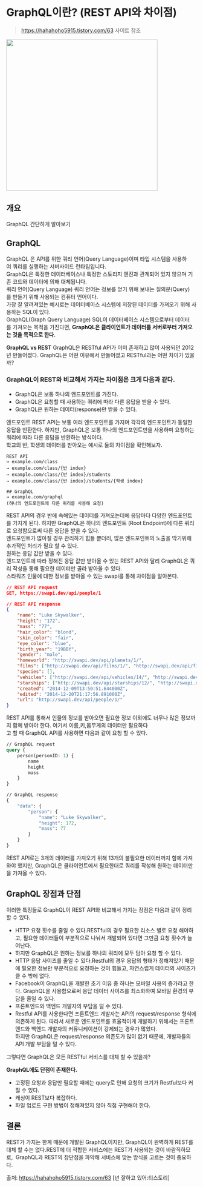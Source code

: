 #  GraphQL이란? (REST API와 차이점)
> https://hahahoho5915.tistory.com/63 사이트 참조

<img src="https://github.com/user-attachments/assets/5ac38413-0f14-4e5d-b675-557feba98d5b" width="400px">

## 개요
GraphQL 간단하게 알아보기

## GraphQL
GraphQL 은 API를 위한 쿼리 언어(Query Language)이며 타입 시스템을 사용하여 쿼리를 실행하는 서버사이드 런타임입니다.  
GraphQL은 특정한 데이터베이스나 특정한 스토리지 엔진과 관계되어 있지 않으며 기존 코드와 데이터에 의해 대체됩니다.  
쿼리 언어(Query Language) 쿼리 언어는 정보를 얻기 위해 보내는 질의문(Query)를 만들기 위해 사용되는 컴퓨터 언어이다.  
가장 잘 알려져있는 예시로는 데이터베이스 시스템에 저장된 데이터를 가져오기 위해 사용하는 SQL이 있다.  
GraphQL(Graph Query Language) SQL이 데이터베이스 시스템으로부터 데이터를 가져오는 목적을 가진다면, **GraphQL은 클라이언트가 데이터를 서버로부터 가져오는 것을 목적으로 한다.**

__GraphQL vs REST__
GraphQL은 RESTful API가 이미 존재하고 많이 사용되던 2012년 만들어졌다. GraphQL은 어떤 이유에서 만들어졌고 RESTful과는 어떤 차이가 있을까?  

### GraphQL이 REST와 비교해서 가지는 차이점은 크게 다음과 같다.

- GraphQL은 보통 하나의 엔드포인트를 가진다.
- GraphQL은 요청할 때 사용하는 쿼리에 따라 다른 응답을 받을 수 있다.
- GraphQL은 원하는 데이터(response)만 받을 수 있다.

엔드포인트 REST API는 보통 여러 엔드포인트를 가지며 각각의 엔드포인트가 동일한 응답을 반환한다.
하지만, GraphQL은 보통 하나의 엔드포인트만을 사용하며 요청하는 쿼리에 따라 다른 응답을 반환하는 방식이다.  
학교의 반, 학생의 데이터를 받아오는 예시로 둘의 차이점을 확인해보자.  

```
REST API
→ example.com/class
→ example.com/class/{반 index}
→ example.com/class/{반 index}/students
→ example.com/class/{반 index}/students/{학생 index}

## GraphQL
→ example.com/graphql
(하나의 엔드포인트에 다른 쿼리를 사용해 요청)
```

REST API의 경우 반에 속해있는 데이터를 가져오는데에 응답마다 다양한 엔드포인트를 가지게 된다. 하지만 GraphQL은 하나의 엔드포인트 (Root Endpoint)에 다른 쿼리로 요청함으로써 다른 응답을 받을 수 있다.  
엔드포인트가 많아질 경우 관리하기 힘들 뿐더러, 많은 엔드포인트의 노출을 막기위해 추가적인 처리가 필요 할 수 있다.  
원하는 응답 값만 받을 수 있다.  
엔드포인트에 따라 정해진 응답 값만 받아올 수 있는 REST API와 달리 GraphQL은 쿼리 작성을 통해 필요한 데이터만 골라 받아올 수 있다.  
스타워즈 인물에 대한 정보를 받아올 수 있는 swapi를 통해 차이점을 알아본다.  

```json
// REST API request
GET, https://swapi.dev/api/people/1

// REST API response
{
    "name": "Luke Skywalker",
    "height": "172",
    "mass": "77",
    "hair_color": "blond",
    "skin_color": "fair",
    "eye_color": "blue",
    "birth_year": "19BBY",
    "gender": "male",
    "homeworld": "http://swapi.dev/api/planets/1/",
    "films": ["http://swapi.dev/api/films/1/", "http://swapi.dev/api/films/2/", "http://swapi.dev/api/films/3/", "http://swapi.dev/api/films/6/"],
    "species": [],
    "vehicles": ["http://swapi.dev/api/vehicles/14/", "http://swapi.dev/api/vehicles/30/"],
    "starships": ["http://swapi.dev/api/starships/12/", "http://swapi.dev/api/starships/22/"],
    "created": "2014-12-09T13:50:51.644000Z",
    "edited": "2014-12-20T21:17:56.891000Z",
    "url": "http://swapi.dev/api/people/1/"
}
```

REST API를 통해서 인물의 정보를 받아오면 필요한 정보 이외에도 너무나 많은 정보까지 함께 받아야 한다. 여기서 이름,키,몸무게의 데이터만 필요하다고 할 때 GraphQL API를 사용하면 다음과 같이 요청 할 수 있다.
```GraphQL
// GraphQL request
query {
    person(personID: 1) {
        name
        height
        mass
    }
}

// GraphQL response
{
    "data": {
        "person": {
            "name": "Luke Skywalker",
            "height": 172,
            "mass": 77
        }
    }
}
```
REST API로는 3개의 데이터를 가져오기 위해 13개의 불필요한 데이터까지 함께 가져와야 했지만, GraphQL은 클라이언트에서 필요한대로 쿼리를 작성해 원하는 데이터만을 가져올 수 있다.

## GraphQL 장점과 단점
이러한 특징들로 GraphQL이 REST API와 비교해서 가지는 장점은 다음과 같이 정리 할 수 있다.

- HTTP 요청 횟수를 줄일 수 있다.RESTful의 경우 필요한 리소스 별로 요청 해야하고, 필요한 데이터들이 부분적으로 나눠서 개발되어 있다면 그만큼 요청 횟수가 늘어난다.
- 하지만 GraphQL은 원하는 정보를 하나의 쿼리에 모두 담아 요청 할 수 있다.
- HTTP 응답 사이즈를 줄일 수 있다.Restful의 경우 응답의 형태가 정해져있기 때문에 필요한 정보만 부분적으로 요청하는 것이 힘들고, 자연스럽게 데이터의 사이즈가 클 수 밖에 없다.  
- Facebook이 GraphQL을 개발한 초기 이유 중 하나는 모바일 사용의 증가라고 한다. GraphQL을 사용함으로써 응답 데이터 사이즈를 최소화하여 모바일 환경의 부담을 줄일 수 있다.  
- 프론트엔드와 백엔드 개발자의 부담을 덜 수 있다.  
- Restful API를 사용한다면 프론트엔드 개발자는 API의 request/response 형식에 의존하게 된다. 따라서 새로운 엔드포인트를 효율적이게 개발하기 위해서는 프론트엔드와 백엔드 개발자의 커뮤니케이션이 강제되는 경우가 많았다.  
하지만 GraphQL은 request/response 의존도가 많이 없기 때문에, 개발자들의 API 개발 부담을 덜 수 있다.  

그렇다면 GraphQL은 모든 RESTful 서비스를 대체 할 수 있을까? 

**GraphQL에도 단점이 존재한다.**

- 고정된 요청과 응답만 필요할 때에는 query로 인해 요청의 크기가 Restful보다 커질 수 있다.
- 캐싱이 REST보다 복잡하다.
- 파일 업로드 구현 방법이 정해져있지 않아 직접 구현해야 한다.

## 결론
REST가 가지는 한계 때문에 개발된 GraphQL이지만, GraphQL이 완벽하게 REST를 대체 할 수는 없다.REST에 더 적합한 서비스에는 REST가 사용되는 것이 바람직하므로, 
GraphQL과 REST의 장단점을 파악해 서비스에 맞는 방식을 고르는 것이 중요하다.

출처: https://hahahoho5915.tistory.com/63 [넌 잘하고 있어:티스토리]
